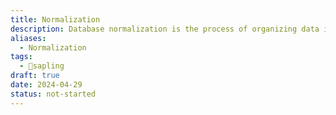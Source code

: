 ```yaml
---
title: Normalization
description: Database normalization is the process of organizing data in a database to minimize redundancy and dependency by dividing large tables into smaller, related tables and defining relationships between them. The goal is to reduce data redundancy, improve data integrity, and make the database structure more flexible and scalable.
aliases:
  - Normalization
tags:
  - 🌱sapling
draft: true
date: 2024-04-29
status: not-started
---
```

